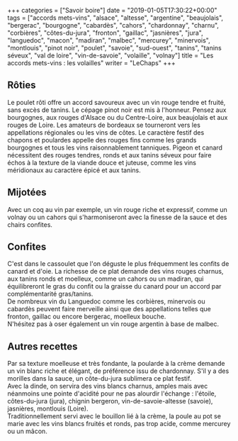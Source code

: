 +++
categories = ["Savoir boire"]
date = "2019-01-05T17:30:22+00:00"
tags = ["accords mets-vins", "alsace", "altesse", "argentine", "beaujolais", "bergerac", "bourgogne", "cabardès", "cahors", "chardonnay", "charnu", "corbières", "côtes-du-jura", "fronton", "gaillac", "jasnières", "jura", "languedoc", "macon", "madiran", "malbec", "mercurey", "minervois", "montlouis", "pinot noir", "poulet", "savoie", "sud-ouest", "tanins", "tanins séveux", "val de loire", "vin-de-savoie", "volaille", "volnay"] 
title = "Les accords mets-vins : les volailles"
writer = "LeChaps"
+++

## Rôties

Le poulet rôti offre un accord savoureux avec un vin rouge tendre et fruité, sans excès de tanins. Le cépage pinot noir est mis à l'honneur. Pensez aux bourgognes, aux rouges d'Alsace ou du Centre-Loire, aux beaujolais et aux rouges de Loire. Les amateurs de bordeaux se tourneront vers les appellations régionales ou les vins de côtes. Le caractère festif des chapons et poulardes appelle des rouges fins comme les grands bourgognes et tous les vins raisonnablement tanniques. Pigeon et canard nécessitent des rouges tendres, ronds et aux tanins séveux pour faire échos à la texture de la viande douce et juteuse, comme les vins méridionaux au caractère épicé et aux tanins.  

## Mijotées

Avec un coq au vin par exemple, un vin rouge riche et expressif, comme un volnay ou un cahors qui s'harmoniseront avec la finesse de la sauce et des chairs confites.

## Confites

C'est dans le cassoulet que l'on déguste le plus fréquemment les confits de canard et d'oie. La richesse de ce plat demande des vins rouges charnus, aux tanins ronds et moelleux, comme un cahors ou un madiran, qui équilibreront le gras du confit ou la graisse du canard pour un accord par complémentarité gras/tanins.  
De nombreux vin du Languedoc comme les corbières, minervois ou cabardès peuvent faire merveille ainsi que des appellations telles que fronton, gaillac ou encore bergerac, moelleux bouche.  
N'hésitez pas à oser également un vin rouge argentin à base de malbec.

## Autres recettes

Par sa texture moelleuse et très fondante, la poularde à la crème demande un vin blanc riche et élégant, de préférence issu de chardonnay. S'il y a des morilles dans la sauce, un côte-du-jura sublimera ce plat festif.  
Avec la dinde, on servira des vins blancs charnus, amples mais avec néanmoins une pointe d'acidité pour ne pas alourdir l'échange : l'étoile, côtes-du-jura (jura), chignin bergeron, vin-de-savoie-altesse (savoie), jasnières, montlouis (Loire).  
Traditionnellement servi avec le bouillon lié à la crème, la poule au pot se marie avec les vins blancs fruités et ronds, pas trop acide, comme mercurey ou un mâcon.
